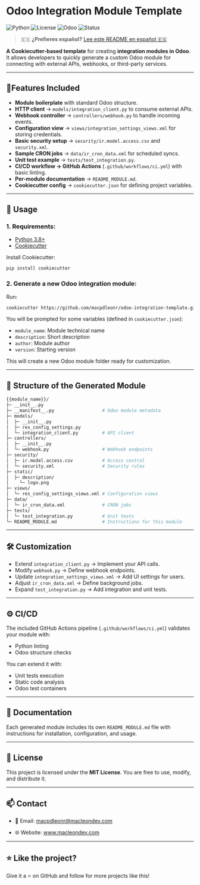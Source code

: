 # Odoo Integration Module Template

![Python](https://img.shields.io/badge/python-3.8%2B-blue)
![License](https://img.shields.io/badge/License-MIT-green)
![Odoo](https://img.shields.io/badge/Odoo-18.0-purple)
![Status](https://img.shields.io/badge/status-active-success)

> 🇪🇸 **¿Prefieres español?** [Lee este README en español 🇪🇸](./README.es.md)

**A Cookiecutter-based template** for creating **integration modules in Odoo**.
It allows developers to quickly generate a custom Odoo module for connecting with external APIs, webhooks, or third-party services.

---
## 🔹Features Included

- **Module boilerplate** with standard Odoo structure.
- **HTTP client** → `models/integration_client.py` to consume external APIs.
- **Webhook controller** → `controllers/webhook.py` to handle incoming events.
- **Configuration view** → `views/integration_settings_views.xml` for storing credentials.
- **Basic security setup** → `security/ir.model.access.csv` and `security.xml`.
- **Sample CRON jobs** → `data/ir_cron_data.xml` for scheduled syncs.
- **Unit test example** → `tests/test_integration.py`.
- **CI/CD workflow → GitHub Actions** (`.github/workflows/ci.yml`) with basic linting.
- **Per-module documentation** → `README_MODULE.md`.
- **Cookiecutter config** → `cookiecutter.json` for defining project variables.

---

## 🚀 Usage
### 1. Requirements:
- [Python 3.8+](https://www.python.org/downloads/)
- [Cookiecutter](https://cookiecutter.readthedocs.io/en/stable/)

Install Cookiecutter:

```bash
pip install cookiecutter
```

### 2. Generate a new Odoo integration module:
Run:
```bash
cookiecutter https://github.com/macpdleonr/odoo-integration-template.git
```
You will be prompted for some variables (defined in `cookiecutter.json`):

- `module_name`: Module technical name
- `description`: Short description
- `author`: Module author
- `version`: Starting version

This will create a new Odoo module folder ready for customization.

---

## 📂 Structure of the Generated Module

```bash
{{module_name}}/
├─ __init__.py
├─ __manifest__.py                  # Odoo module metadata
├─ models/
│  ├─ __init__.py
│  ├─ res_config_settings.py
│  └─ integration_client.py         # API client
├─ controllers/
│  ├─ __init__.py
│  └─ webhook.py                    # Webhook endpoints
├─ security/
│  ├─ ir.model.access.csv           # Access control
│  └─ security.xml                  # Security rules
├─ static/
│  ├─ description/
│    └─ logo.png
├─ views/
│  └─ res_config_settings_views.xml # Configuration views
├─ data/
│  └─ ir_cron_data.xml              # CRON jobs
├─ tests/
│  └─ test_integration.py           # Unit tests
└─ README_MODULE.md                 # Instructions for this module
```

---

## 🛠 Customization

- Extend `integration_client.py` → Implement your API calls.
- Modify `webhook.py` → Define webhook endpoints.
- Update `integration_settings_views.xml` → Add UI settings for users.
- Adjust `ir_cron_data.xml` → Define background jobs.
- Expand `test_integration.py` → Add integration and unit tests.

---

## ⚙️ CI/CD

The included GitHub Actions pipeline (`.github/workflows/ci.yml`) validates your module with:

- Python linting
- Odoo structure checks

You can extend it with:

- Unit tests execution
- Static code analysis
- Odoo test containers

---

## 📖 Documentation

Each generated module includes its own `README_MODULE.md` file with instructions for installation, configuration, and usage.

---

## 📜 License

This project is licensed under the **MIT License**.
You are free to use, modify, and distribute it.

---

## 📫 Contact
- 📧 Email: macpdleonr@macleondev.com

- 🌐 Website: www.macleondev.com

---

## ⭐ Like the project?
Give it a ⭐ on GitHub and follow for more projects like this!
